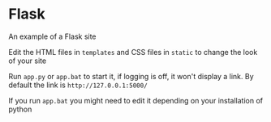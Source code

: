 # Flask
An example of a Flask site

Edit the HTML files in `templates` and CSS files in `static` to change the look of your site

Run `app.py` or `app.bat` to start it, if logging is off, it won't display a link. By default the link is `http://127.0.0.1:5000/`

If you run `app.bat` you might need to edit it depending on your installation of python
